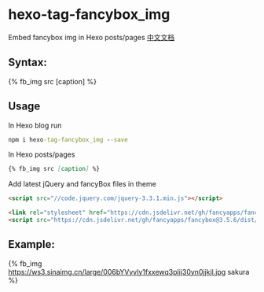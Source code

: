 # hexo-tag-fancybox_img
Embed fancybox img in Hexo posts/pages [中文文档](https://github.com/honjun/hexo-tag-fancybox_img/blob/master/README-zh_cn.md)

## Syntax:
{% fb_img src [caption] %}

## Usage
In Hexo blog run
```cmd
npm i hexo-tag-fancybox_img --save
```

In Hexo posts/pages
```markdown
{% fb_img src [caption] %}
```

Add latest jQuery and fancyBox files in theme

```html
<script src="//code.jquery.com/jquery-3.3.1.min.js"></script>

<link rel="stylesheet" href="https://cdn.jsdelivr.net/gh/fancyapps/fancybox@3.5.6/dist/jquery.fancybox.min.css" />
<script src="https://cdn.jsdelivr.net/gh/fancyapps/fancybox@3.5.6/dist/jquery.fancybox.min.js"></script>
```

## Example: 

{% fb_img https://ws3.sinaimg.cn/large/006bYVyvly1fxxewq3plij30yn0jjkjl.jpg sakura %}
